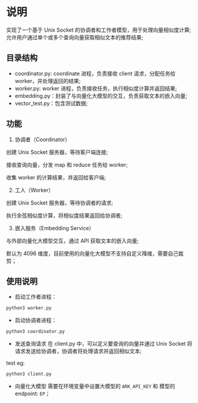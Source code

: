 # 说明
实现了一个基于 Unix Socket 的协调者和工作者模型，用于处理向量相似度计算;
允许用户通过单个或多个查询向量获取相似文本的推荐结果;

## 目录结构
- coordinator.py: coordinate 进程，负责接收 client 请求，分配任务给 worker，并处理返回的结果;
- worker.py: worker 进程，负责接收任务，执行相似度计算并返回结果;
- embedding.py：封装了与向量化大模型的交互，负责获取文本的嵌入向量;
- vector_test.py：包含测试数据;

## 功能
1. 协调者（Coordinator）

创建 Unix Socket 服务器，等待客户端连接;

接收查询向量，分发 map 和 reduce 任务给 worker;

收集 worker 的计算结果，并返回给客户端;

2. 工人（Worker）

创建 Unix Socket 服务器，等待协调者的请求;

执行余弦相似度计算，将相似度结果返回给协调者;

3. 嵌入服务（Embedding Service）

与外部向量化大模型交互，通过 API 获取文本的嵌入向量;

默认为 4096 维度，目前使用的向量化大模型不支持自定义降维，需要自己裁剪；

## 使用说明

- 启动工作者进程：
```bash
python3 worker.py
```

- 启动协调者进程：
```bash
python3 coordinator.py
```

- 发送查询请求
在 client.py 中，可以定义要查询的向量并通过 Unix Socket 将请求发送给协调者，协调者将处理请求并返回相似文本;

test eg:
```bash
python3 client.py
```

- 向量化大模型
需要在环境变量中设置大模型的 `ARK_API_KEY` 和 模型的endpoint: `EP`；